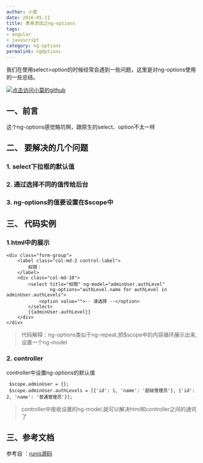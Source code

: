 ```yaml
---
author: 小莫
date: 2016-05-11
title: 表单添加之ng-options
tags:
- angular
- javascript
category: ng-options
permalink: ngOptions
---
```

我们在使用select>option的时候经常会遇到一些问题，这里是对ng-options使用的一些总结。
<!--more-->
[![点击访问小莫的github](http://static.xiaomo.info/images/angular.png)](https://github.com/qq83387856)
## 一、前言
这个ng-options感觉略坑啊，跟原生的select、option不太一样

## 二、 要解决的几个问题
### 1. select下拉框的默认值
### 2. 通过选择不同的值传给后台
### 3. ng-options的值要设置在$scope中

## 三、 代码实例
### 1.html中的展示


```
<div class="form-group">
    <label class="col-md-2 control-label">
        权限：
    </label>
    <div class="col-md-10">
        <select title="权限" ng-model="adminUser.authLevel"
                ng-options="authLevel.name for authLevel in adminUser.authLevels">
            <option value="">-- 请选择 --</option>
        </select>
        {{adminUser.authLevel}}
    </div>
</div>
```

>代码解释：ng-options类似于ng-repeat,把$scope中的内容循环展示出来,设置一个ng-model

### 2. controller
 controller中设置ng-options的默认值

```
 $scope.adminUser = {};
 $scope.adminUser.authLevels = [{'id': 1, 'name': '超级管理员'}, {'id': 2, 'name': '普通管理员'}];
```

>controller中接收设置的ng-model,就可以解决html和controller之间的通讯了

## 三、参考文档

参考自 ：[runjs源码](http://runjs.cn/code/nhi8ubrb)
